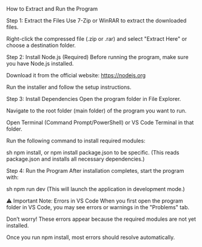 How to Extract and Run the Program

Step 1: Extract the Files
Use 7-Zip or WinRAR to extract the downloaded files.

Right-click the compressed file (.zip or .rar) and select "Extract Here" or choose a destination folder.

Step 2: Install Node.js (Required)
Before running the program, make sure you have Node.js installed.

Download it from the official website: https://nodejs.org

Run the installer and follow the setup instructions.

Step 3: Install Dependencies
Open the program folder in File Explorer.

Navigate to the root folder (main folder) of the program you want to run.

Open Terminal (Command Prompt/PowerShell) or VS Code Terminal in that folder.

Run the following command to install required modules:

sh
npm install, or npm install package.json to be specific.
(This reads package.json and installs all necessary dependencies.)

Step 4: Run the Program
After installation completes, start the program with:

sh
npm run dev
(This will launch the application in development mode.)

⚠️ Important Note: Errors in VS Code
When you first open the program folder in VS Code, you may see errors or warnings in the "Problems" tab.

Don’t worry! These errors appear because the required modules are not yet installed.

Once you run npm install, most errors should resolve automatically.


